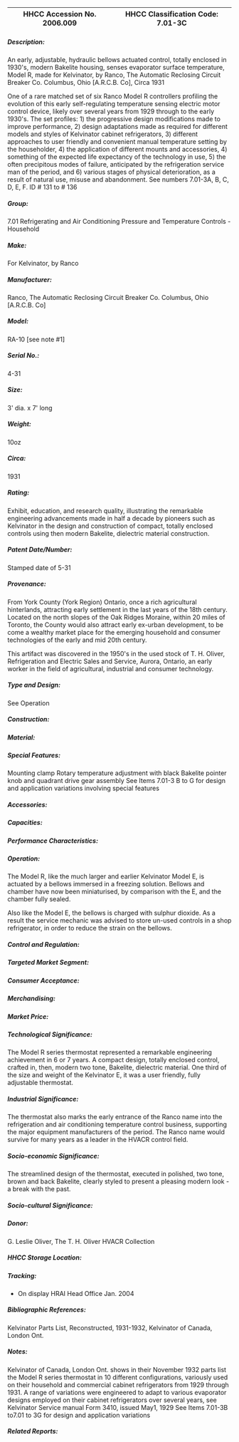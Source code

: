 | **HHCC Accession No. 2006.009** |**HHCC Classification Code:  7.01-3C**|
| ----------- | ----------- |
##### Description:
An early, adjustable, hydraulic bellows actuated control, totally enclosed in 1930's, modern Bakelite housing, senses evaporator surface temperature, Model R, made for Kelvinator, by Ranco, The Automatic Reclosing Circuit Breaker Co. Columbus, Ohio [A.R.C.B. Co], Circa 1931

One of a rare matched set of six Ranco Model R controllers profiling the evolution of this early self-regulating temperature sensing electric motor control device, likely over several years from 1929 through to the early 1930's. The set profiles: 1) the progressive design modifications made to improve performance, 2) design adaptations made as required for different models and styles of Kelvinator cabinet refrigerators, 3) different approaches to user friendly and convenient manual temperature setting by the householder, 4) the application of different mounts and accessories, 4) something of the expected life expectancy of the technology in use, 5) the often precipitous modes of failure, anticipated by the refrigeration service man of the period, and 6) various stages of  physical deterioration, as a result of natural use, misuse and abandonment. See numbers 7.01-3A, B, C, D, E, F. ID # 131 to # 136
##### Group:
7.01 Refrigerating and Air Conditioning Pressure and Temperature Controls - Household

##### Make:
For Kelvinator, by Ranco

##### Manufacturer:
Ranco, The Automatic Reclosing Circuit Breaker Co. Columbus, Ohio [A.R.C.B. Co]

##### Model:
RA-10 [see note #1]

##### Serial No.:
4-31

##### Size:
3' dia. x 7' long

##### Weight:
10oz

##### Circa:
1931

##### Rating:
Exhibit, education, and research quality, illustrating the remarkable engineering advancements made in half a decade by pioneers such as Kelvinator in the design and construction of compact, totally enclosed controls using then modern Bakelite, dielectric material construction.

##### Patent Date/Number:
Stamped date of 5-31

##### Provenance:
From York County (York Region) Ontario, once a rich agricultural hinterlands, attracting early settlement in the last years of the 18th century. Located on the north slopes of the Oak Ridges Moraine, within 20 miles of Toronto, the County would also attract early ex-urban development, to be come a wealthy market place for the emerging household and consumer technologies of the early and mid 20th century. 

This artifact was discovered in the 1950's in the used stock of T. H. Oliver, Refrigeration and Electric Sales and Service, Aurora, Ontario, an early worker in the field of agricultural, industrial and consumer technology.

##### Type and Design:
See Operation

##### Construction:


##### Material:


##### Special Features:
Mounting clamp
Rotary temperature adjustment with black Bakelite pointer knob and quadrant drive gear assembly
See Items 7.01-3 B to G for design and application variations involving special features

##### Accessories:


##### Capacities:


##### Performance Characteristics:


##### Operation:
The Model R, like the much larger and earlier Kelvinator Model E, is actuated by a bellows immersed in a freezing solution. Bellows and chamber have now been miniaturised, by comparison with the E, and the chamber fully sealed. 

Also like the Model E, the bellows is charged with sulphur dioxide. As a result the service mechanic was advised to store un-used controls in a shop refrigerator, in order to reduce the strain on the bellows.

##### Control and Regulation:


##### Targeted Market Segment:


##### Consumer Acceptance:


##### Merchandising:


##### Market Price:


##### Technological Significance:
The Model R series thermostat represented a remarkable engineering achievement in 6 or 7 years. A compact design, totally enclosed control, crafted in, then, modern two tone, Bakelite, dielectric material. One third of the size and weight of the Kelvinator E, it was a user friendly, fully adjustable thermostat.

##### Industrial Significance:
The thermostat also marks the early entrance of the Ranco name into the refrigeration and air conditioning temperature control business, supporting the major equipment manufacturers of the period. The Ranco name would survive for many years as a leader in the HVACR control field.

##### Socio-economic Significance:
The streamlined design of the thermostat, executed in polished, two tone, brown and back Bakelite, clearly styled to present a pleasing modern look - a break with the past.

##### Socio-cultural Significance:


##### Donor:
G. Leslie Oliver, The T. H. Oliver HVACR Collection

##### HHCC Storage Location:


##### Tracking:
- On display HRAI Head Office Jan. 2004

##### Bibliographic References:
Kelvinator Parts List, Reconstructed, 1931-1932, Kelvinator of Canada, London Ont.

##### Notes:
Kelvinator of Canada, London Ont. shows in their November 1932 parts list the Model R series thermostat in 10 different configurations, variously used on their household and commercial cabinet refrigerators from 1929 through 1931.
A range of variations were engineered to adapt to various evaporator designs employed on their cabinet refrigerators over several years, see Kelvinator Service manual Form 3410, issued May1, 1929 
See Items 7.01-3B to7.01 to 3G for design and application variations

##### Related Reports:

